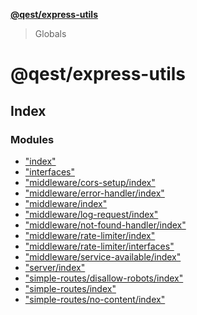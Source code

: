 **[@qest/express-utils](README.md)**

> Globals

# @qest/express-utils

## Index

### Modules

* ["index"](modules/_index_.md)
* ["interfaces"](modules/_interfaces_.md)
* ["middleware/cors-setup/index"](modules/_middleware_cors_setup_index_.md)
* ["middleware/error-handler/index"](modules/_middleware_error_handler_index_.md)
* ["middleware/index"](modules/_middleware_index_.md)
* ["middleware/log-request/index"](modules/_middleware_log_request_index_.md)
* ["middleware/not-found-handler/index"](modules/_middleware_not_found_handler_index_.md)
* ["middleware/rate-limiter/index"](modules/_middleware_rate_limiter_index_.md)
* ["middleware/rate-limiter/interfaces"](modules/_middleware_rate_limiter_interfaces_.md)
* ["middleware/service-available/index"](modules/_middleware_service_available_index_.md)
* ["server/index"](modules/_server_index_.md)
* ["simple-routes/disallow-robots/index"](modules/_simple_routes_disallow_robots_index_.md)
* ["simple-routes/index"](modules/_simple_routes_index_.md)
* ["simple-routes/no-content/index"](modules/_simple_routes_no_content_index_.md)
